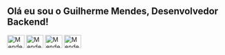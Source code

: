 ##           Olá eu sou o Guilherme Mendes, Desenvolvedor Backend!
  <img align="center" alt="Mendes-java" height="30" width="40" src="https://cdn.jsdelivr.net/gh/devicons/devicon/icons/java/java-original.svg">
  <img align="center" alt="Mendes-java" height="30" width="40" src="https://cdn.jsdelivr.net/gh/devicons/devicon/icons/kotlin/kotlin-original.svg">
  <img align="center" alt="Mendes-java" height="30" width="40" src="https://cdn.jsdelivr.net/gh/devicons/devicon/icons/spring/spring-original.svg">
  <img align="center" alt="Mendes-java" height="30" width="40" src="https://cdn.jsdelivr.net/gh/devicons/devicon/icons/amazonwebservices/amazonwebservices-original.svg">
